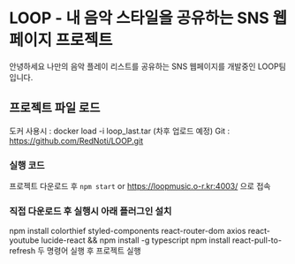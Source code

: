# LOOP - 내 음악 스타일을 공유하는 SNS 웹페이지 프로젝트

안녕하세요 나만의 음악 플레이 리스트를 공유하는 SNS 웹페이지를 개발중인 LOOP팀입니다.

## 프로젝트 파일 로드

도커 사용시 : docker load -i loop_last.tar (차후 업로드 예정)
Git : https://github.com/RedNoti/LOOP.git

### 실행 코드

프로젝트 다운로드 후 `npm start` or https://loopmusic.o-r.kr:4003/ 으로 접속

### 직접 다운로드 후 실행시 아래 플러그인 설치

npm install colorthief styled-components react-router-dom axios react-youtube lucide-react && npm install -g typescript
npm install react-pull-to-refresh
두 명령어 실행 후 프로젝트 실행
